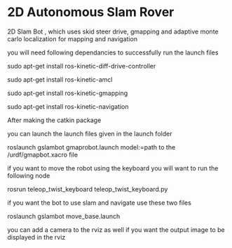 # 2D Autonomous Slam Rover
2D Slam Bot , which uses skid steer drive, gmapping and adaptive monte carlo localization for mapping and navigation

you will need following dependancies to successfully run the launch files


sudo apt-get install ros-kinetic-diff-drive-controller

sudo apt-get install ros-kinetic-amcl

sudo apt-get install ros-kinetic-gmapping

sudo apt-get install ros-kinetic-navigation

After making the catkin package

you can launch the launch files given in the launch folder

roslaunch gslambot gmaprobot.launch model:=path to the /urdf/gmapbot.xacro file

if you want to move the robot using the keyboard you will want to run the following node

rosrun teleop_twist_keyboard teleop_twist_keyboard.py
 
if you want the bot to use slam and navigate use these two files

roslaunch gslambot move_base.launch

you can add a camera to the rviz as well if you want the output image to be displayed in the rviz
 
